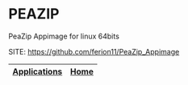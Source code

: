 # PEAZIP
 
 PeaZip Appimage for linux 64bits
 
 SITE: https://github.com/ferion11/PeaZip_Appimage

 | [Applications](https://portable-linux-apps.github.io/apps.html) | [Home](https://portable-linux-apps.github.io)
 | --- | --- |
